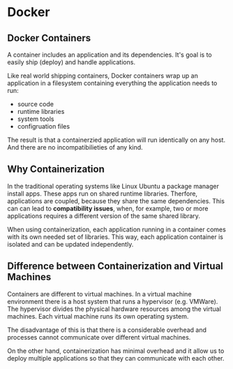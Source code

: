 # Docker

## Docker Containers

A container includes an application and its dependencies. 
It's goal is to easily ship (deploy) and handle applications.

Like real world shipping containers, Docker containers wrap up an application in a filesystem containing
everything the application needs to run:

- source code
- runtime libraries
- system tools
- configruation files

The result is that a containerzied application will run identically on any host. 
And there are no incompatibilieties of any kind.

## Why Containerization

In the traditional operating systems like Linux Ubuntu a package manager install apps.
These apps run on shared runtime libraries. Therfore, applications are coupled,
because they share the same dependencies. This can can lead to **compatibility issues**,
when, for example, two or more applications requires a different version of the same shared library.

When using containerization, each application running in a container comes with its own needed set of libraries.
This way, each application container is isolated and can be updated independently.

## Difference between Containerization and Virtual Machines

Containers are different to virtual machines. In a virtual machine environment there
is a host system that runs a hypervisor (e.g. VMWare). The hypervisor divides the physical 
hardware resources among the virtual machines. Each virtual machine runs its own operating system.

The disadvantage of this is that there is a considerable overhead and processes cannot communicate 
over different virtual machines.

On the other hand, containerization has minimal overhead and it allow us to deploy multiple applications
so that they can communicate with each other.
